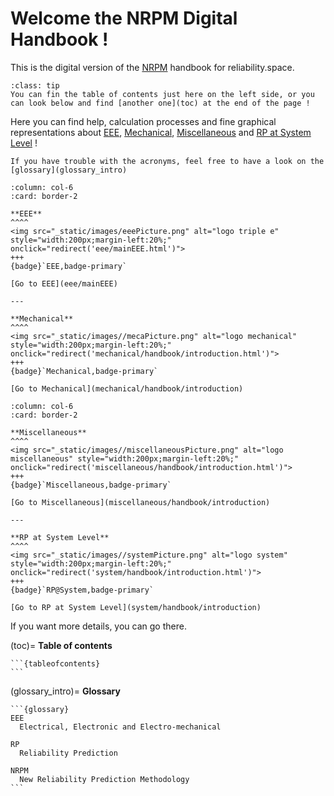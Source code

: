 # Welcome the NRPM Digital Handbook !


This is the digital version of the [NRPM](glossary_intro) handbook for reliability.space.

```{admonition} TIPS
:class: tip
You can fin the table of contents just here on the left side, or you can look below and find [another one](toc) at the end of the page ! 
```

Here you can find help, calculation processes and fine graphical representations about [EEE](eee/mainEEE), [Mechanical](mechanical/handbook/introduction), [Miscellaneous](miscellaneous/handbook/introduction) and [RP at System Level](system/handbook/introduction) !

```{note}
If you have trouble with the acronyms, feel free to have a look on the [glossary](glossary_intro)
```

````{panels}
:column: col-6
:card: border-2

**EEE**
^^^^
<img src="_static/images/eeePicture.png" alt="logo triple e" style="width:200px;margin-left:20%;" onclick="redirect('eee/mainEEE.html')">
+++
{badge}`EEE,badge-primary`

[Go to EEE](eee/mainEEE)

---

**Mechanical**
^^^^
<img src="_static/images//mecaPicture.png" alt="logo mechanical" style="width:200px;margin-left:20%;" onclick="redirect('mechanical/handbook/introduction.html')">
+++
{badge}`Mechanical,badge-primary`

[Go to Mechanical](mechanical/handbook/introduction)
````


````{panels}
:column: col-6
:card: border-2

**Miscellaneous**
^^^^
<img src="_static/images//miscellaneousPicture.png" alt="logo miscellaneous" style="width:200px;margin-left:20%;" onclick="redirect('miscellaneous/handbook/introduction.html')">
+++
{badge}`Miscellaneous,badge-primary`

[Go to Miscellaneous](miscellaneous/handbook/introduction)

---

**RP at System Level**
^^^^
<img src="_static/images//systemPicture.png" alt="logo system" style="width:200px;margin-left:20%;" onclick="redirect('system/handbook/introduction.html')">
+++
{badge}`RP@System,badge-primary`

[Go to RP at System Level](system/handbook/introduction)
````

If you want more details, you can go there.

(toc)=
**Table of contents**

````{dropdown} Click to show the table of contents
```{tableofcontents}
```
````

(glossary_intro)=
**Glossary**

````{dropdown} Click to show the glossary
```{glossary}
EEE
  Electrical, Electronic and Electro-mechanical

RP
  Reliability Prediction
  
NRPM
  New Reliability Prediction Methodology
```
````
